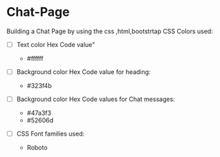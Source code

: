 # Chat-Page
Building a Chat Page by using the css ,html,bootstrtap
CSS Colors used:
 - [ ] Text color Hex Code value"
      - #ffffff
 - [ ] Background color Hex Code value for heading:
     - #323f4b
 - [ ] Background color Hex Code values for Chat messages:
      - #47a3f3
      - #52606d
       
 - [ ] CSS Font families used:
      - Roboto
